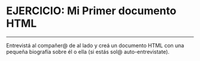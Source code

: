 # EJERCICIO: Mi Primer documento HTML
____
Entrevistá al compañer@ de al lado y creá un documento HTML con una pequeña biografía sobre él o ella \(si estás sol@ auto-entrevistate\). 